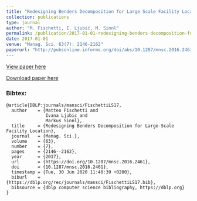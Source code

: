 ```yaml
---
title: "Redesigning Benders Decomposition for Large Scale Facility Location"
collection: publications
type: journal
author: "M. Fischetti, I. Ljubić, M. Sinnl"
permalink: /publication/2017-01-01-redesigning-benders-decomposition-for-large-scale-facility-location
date: 2017-01-01
venue: "Manag. Sci. 63(7): 2146-2162"
paperurl: "http://pubsonline.informs.org/doi/abs/10.1287/mnsc.2016.2461"
---
```


[View paper here](http://pubsonline.informs.org/doi/abs/10.1287/mnsc.2016.2461)

[Download paper here]({{site.url}}/docs/publications/ms_final_TR.pdf)

### Bibtex:

```
@article{DBLP:journals/mansci/FischettiLS17,
  author    = {Matteo Fischetti and
               Ivana Ljubic and
               Markus Sinnl},
  title     = {Redesigning Benders Decomposition for Large-Scale Facility Location},
  journal   = {Manag. Sci.},
  volume    = {63},
  number    = {7},
  pages     = {2146--2162},
  year      = {2017},
  url       = {https://doi.org/10.1287/mnsc.2016.2461},
  doi       = {10.1287/mnsc.2016.2461},
  timestamp = {Tue, 30 Jun 2020 11:40:39 +0200},
  biburl    = {https://dblp.org/rec/journals/mansci/FischettiLS17.bib},
  bibsource = {dblp computer science bibliography, https://dblp.org}
}
```
